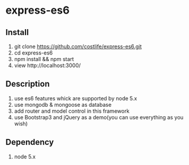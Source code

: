 # express-es6

## Install
1. git clone https://github.com/costlife/express-es6.git
2. cd express-es6
3. npm install && npm start
4. view http://localhost:3000/

## Description
1. use es6 features whick are supported by node 5.x
2. use mongodb & mongoose as database
3. add router and model control in this framework
4. use Bootstrap3 and jQuery as a demo(you can use everything as you wish)

## Dependency
1. node 5.x